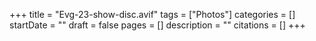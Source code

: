 +++
title = "Evg-23-show-disc.avif"
tags = ["Photos"]
categories = []
startDate = ""
draft = false
pages = []
description = ""
citations = []
+++
